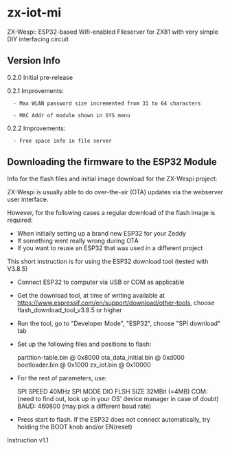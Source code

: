 # zx-iot-mi
ZX-Wespi: ESP32-based Wifi-enabled Fileserver for ZX81 with very simple DIY interfacing circuit



## Version Info

0.2.0 Initial pre-release

0.2.1 Improvements:

      - Max WLAN password size incremented from 31 to 64 characters

      - MAC Addr of module shown in SYS menu

0.2.2 Improvements:

      - Free space info in file server










## Downloading the firmware to the ESP32 Module

Info for the flash files and initial image download for the ZX-Wespi project:

ZX-Wespi is usually able to do over-the-air (OTA) updates via the webserver user interface. 

However, for the following cases a regular download of the flash image is required:

- When initially setting up a brand new ESP32 for your Zeddy
- If something went really wrong during OTA
- If you want to reuse an ESP32 that was used in a different project

This short instruction is for using the ESP32 download tool (tested with V3.8.5)


- Connect ESP32 to computer via USB or COM as applicable

- Get the download tool, at time of writing available at  <https://www.espressif.com/en/support/download/other-tools>, choose flash_download_tool_v3.8.5 or higher
- Run the tool, go to "Developer Mode", "ESP32", choose "SPI download" tab
- Set up the following files and positions to flash:

  partition-table.bin     @  0x8000 
  ota_data_initial.bin    @  0xd000
  bootloader.bin          @  0x1000
  zx_iot.bin		  @ 0x10000

- For the rest of parameters, use:

  SPI SPEED 40MHz
  SPI MODE DIO
  FLSH SIZE 32MBit  (=4MB)
  COM: (need to find out, look up in your OS' device manager in case of doubt)
  BAUD: 460800 (may pick a different baud rate)


- Press start to flash. If the ESP32 does not connect automatically, try holding the BOOT knob and/or EN(reset) 


Instruction v1.1
